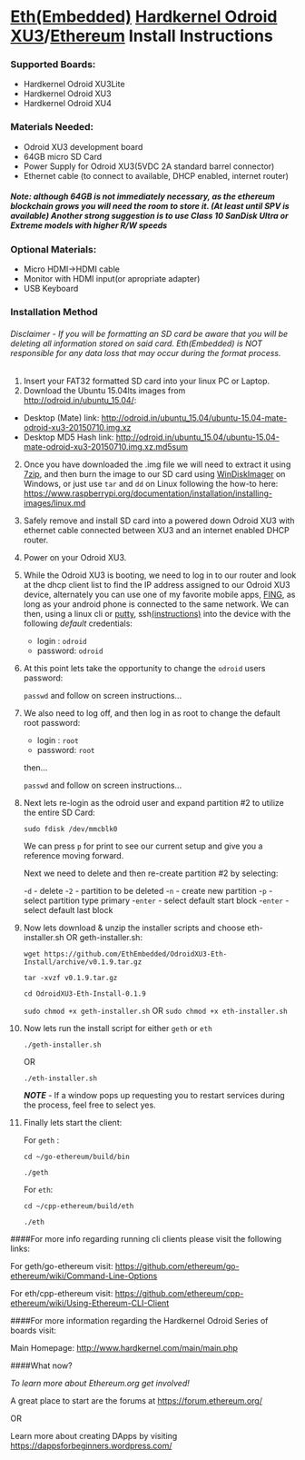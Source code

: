 # [Eth(Embedded)](http://www.ethembedded.com) [Hardkernel Odroid XU3](http://www.hardkernel.com/main/products/prdt_info.php?g_code=G140448267127)/[Ethereum](https://www.ethereum.org/) Install Instructions

### Supported Boards:
- Hardkernel Odroid XU3Lite
- Hardkernel Odroid XU3
- Hardkernel Odroid XU4

### Materials Needed:
- Odroid XU3 development board
- 64GB micro SD Card  
- Power Supply for Odroid XU3(5VDC 2A standard barrel connector)
- Ethernet cable (to connect to available, DHCP enabled, internet router)

##### Note: although 64GB is not immediately necessary, as the ethereum blockchain grows you will need the room to 		store it. (At least until SPV is available) Another strong suggestion is to use Class 10 SanDisk Ultra or Extreme models with higher R/W speeds

### Optional Materials:
- Micro HDMI->HDMI cable
- Monitor with HDMI input(or apropriate adapter)
- USB Keyboard

### Installation Method 
###### *Disclaimer* - If you will be formatting an SD card be aware that you will be deleting all information stored on said card.  Eth(Embedded) is *NOT*  responsible for any data loss that may occur during the format process.

1. Insert your FAT32 formatted SD card into your linux PC or Laptop. 
2. Download the Ubuntu 15.04lts images from http://odroid.in/ubuntu_15.04/:
  
  - Desktop (Mate) link: http://odroid.in/ubuntu_15.04/ubuntu-15.04-mate-odroid-xu3-20150710.img.xz
  - Desktop MD5 Hash link: http://odroid.in/ubuntu_15.04/ubuntu-15.04-mate-odroid-xu3-20150710.img.xz.md5sum
  
2. Once you have downloaded the .img file we will need to extract it using [7zip](http://www.7-zip.org/), and then burn the image to our SD card using [WinDiskImager](http://sourceforge.net/projects/win32diskimager/) on Windows, or just use `tar` and `dd` on Linux following the how-to here: https://www.raspberrypi.org/documentation/installation/installing-images/linux.md
3. Safely remove and install SD card into a powered down Odroid XU3 with ethernet cable connected between XU3 and an internet enabled DHCP router.
4. Power on your Odroid XU3.
5. While the Odroid XU3 is booting, we need to log in to our router and look at the dhcp client list to find the IP address assigned to our Odroid XU3 device, alternately you can use one of my favorite mobile apps, [FING](https://play.google.com/store/apps/details?id=com.overlook.android.fing&hl=en), as long as your android phone is connected to the same network. We can then, using a linux cli or [putty](http://www.putty.org/), ssh[(instructions)](https://learn.adafruit.com/adafruits-raspberry-pi-lesson-6-using-ssh/using-ssh-on-a-mac-or-linux) into the device with the following *default* credentials:

	- login : `odroid`
	- password: `odroid`

6. At this point lets take the opportunity to change the `odroid` users password: 

	`passwd` and follow on screen instructions...
	
7. We also need to log off, and then log in as root to change the default root password:

	- login : `root`
	- password: `root`

	then...

	`passwd` and follow on screen instructions...

8. Next lets re-login as the odroid user and expand partition #2 to utilize the entire SD Card: 

	`sudo fdisk /dev/mmcblk0`
	
	We can press `p` for print to see our current setup and give you a reference moving forward.
	
	Next we need to delete and then re-create partition #2 by selecting:
	
	-`d` - delete
	-`2` - partition to be deleted
	-`n` - create new partition
	-`p` - select partition type primary
	-`enter` - select default start block
	-`enter` - select default last block

9. Now lets download & unzip the installer scripts and choose eth-installer.sh OR geth-installer.sh:

	`wget https://github.com/EthEmbedded/OdroidXU3-Eth-Install/archive/v0.1.9.tar.gz`

	`tar -xvzf v0.1.9.tar.gz`
	
	`cd OdroidXU3-Eth-Install-0.1.9`

	`sudo chmod +x geth-installer.sh` OR `sudo chmod +x eth-installer.sh` 
	
9. Now lets run the install script for either `geth` or `eth`

	`./geth-installer.sh`
	
	OR
	
	`./eth-installer.sh`
	
	***NOTE*** - If a window pops up requesting you to restart services during the process, feel free to select yes.
	
10. Finally lets start the client:

	For `geth` :
	
	`cd ~/go-ethereum/build/bin`
	
	`./geth`
	
	For `eth`:
	
	`cd ~/cpp-ethereum/build/eth`
	
	`./eth`

####For more info regarding running cli clients please visit the following links:

For geth/go-ethereum visit: https://github.com/ethereum/go-ethereum/wiki/Command-Line-Options

For eth/cpp-ethereum visit: https://github.com/ethereum/cpp-ethereum/wiki/Using-Ethereum-CLI-Client

####For more information regarding the Hardkernel Odroid Series of boards visit:

Main Homepage: http://www.hardkernel.com/main/main.php

####What now?

*To learn more about Ethereum.org get involved!*

A great place to start are the forums at https://forum.ethereum.org/

OR

Learn more about creating DApps by visiting https://dappsforbeginners.wordpress.com/

